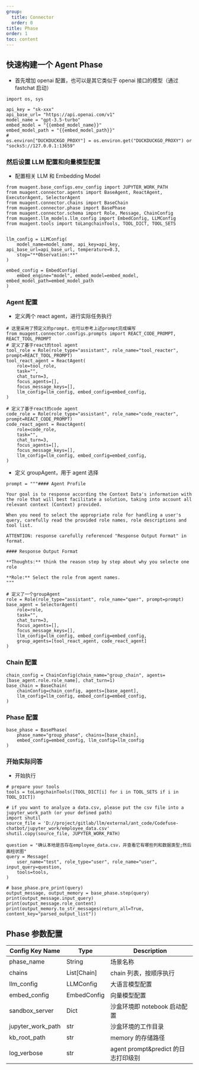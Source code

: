 ```yaml
---
group:
  title: Connector
  order: 0
title: Phase
order: 1
toc: content
---
```


## 快速构建一个 Agent Phase

- 首先增加 openai 配置，也可以是其它类似于 openai 接口的模型（通过 fastchat 启动）

```
import os, sys

api_key = "sk-xxx"
api_base_url= "https://api.openai.com/v1"
model_name = "gpt-3.5-turbo"
embed_model = "{{embed_model_name}}"
embed_model_path = "{{embed_model_path}}"
#
os.environ["DUCKDUCKGO_PROXY"] = os.environ.get("DUCKDUCKGO_PROXY") or "socks5://127.0.0.1:13659"
```

### 然后设置 LLM 配置和向量模型配置

- 配置相关 LLM 和 Embedding Model

```
from muagent.base_configs.env_config import JUPYTER_WORK_PATH
from muagent.connector.agents import BaseAgent, ReactAgent, ExecutorAgent, SelectorAgent
from muagent.connector.chains import BaseChain
from muagent.connector.phase import BasePhase
from muagent.connector.schema import Role, Message, ChainConfig
from muagent.llm_models.llm_config import EmbedConfig, LLMConfig
from muagent.tools import toLangchainTools, TOOL_DICT, TOOL_SETS


llm_config = LLMConfig(
    model_name=model_name, api_key=api_key,  api_base_url=api_base_url, temperature=0.3,
    stop="**Observation:**"
)

embed_config = EmbedConfig(
    embed_engine="model", embed_model=embed_model, embed_model_path=embed_model_path
)
```

### Agent 配置

- 定义两个 react agent，进行实际任务执行

```
# 这里采用了预定义的prompt，也可以参考上述prompt完成编写
from muagent.connector.configs.prompts import REACT_CODE_PROMPT, REACT_TOOL_PROMPT
# 定义了基于react的tool agent
tool_role = Role(role_type="assistant", role_name="tool_reacter", prompt=REACT_TOOL_PROMPT)
tool_react_agent = ReactAgent(
    role=tool_role,
    task="",
    chat_turn=3,
    focus_agents=[],
    focus_message_keys=[],
    llm_config=llm_config, embed_config=embed_config,
)

# 定义了基于react的code agent
code_role = Role(role_type="assistant", role_name="code_reacter", prompt=REACT_CODE_PROMPT)
code_react_agent = ReactAgent(
    role=code_role,
    task="",
    chat_turn=3,
    focus_agents=[],
    focus_message_keys=[],
    llm_config=llm_config, embed_config=embed_config,
)

```

- 定义 groupAgent，用于 agent 选择

```
prompt = """#### Agent Profile

Your goal is to response according the Context Data's information with the role that will best facilitate a solution, taking into account all relevant context (Context) provided.

When you need to select the appropriate role for handling a user's query, carefully read the provided role names, role descriptions and tool list.

ATTENTION: response carefully referenced "Response Output Format" in format.

#### Response Output Format

**Thoughts:** think the reason step by step about why you selecte one role

**Role:** Select the role from agent names.
"""

# 定义了一个groupAgent
role = Role(role_type="assistant", role_name="qaer", prompt=prompt)
base_agent = SelectorAgent(
    role=role,
    task="",
    chat_turn=3,
    focus_agents=[],
    focus_message_keys=[],
    llm_config=llm_config, embed_config=embed_config,
    group_agents=[tool_react_agent, code_react_agent]
)
```

### Chain 配置

```
chain_config = ChainConfig(chain_name="group_chain", agents=[base_agent.role.role_name], chat_turn=1)
base_chain = BaseChain(
    chainConfig=chain_config, agents=[base_agent],
    llm_config=llm_config, embed_config=embed_config,
)

```

### Phase 配置

```
base_phase = BasePhase(
    phase_name="group_phase", chains=[base_chain],
    embed_config=embed_config, llm_config=llm_config
)
```

### 开始实际问答

- 开始执行

```
# prepare your tools
tools = toLangchainTools([TOOL_DICT[i] for i in TOOL_SETS if i in TOOL_DICT])

# if you want to analyze a data.csv, please put the csv file into a jupyter_work_path (or your defined path)
import shutil
source_file = 'D://project/gitlab/llm/external/ant_code/Codefuse-chatbot/jupyter_work/employee_data.csv'
shutil.copy(source_file, JUPYTER_WORK_PATH)

question = "确认本地是否存在employee_data.csv，并查看它有哪些列和数据类型;然后画柱状图"
query = Message(
    user_name="test", role_type="user", role_name="user", input_query=question,
    tools=tools,
)

# base_phase.pre_print(query)
output_message, output_memory = base_phase.step(query)
print(output_message.input_query)
print(output_message.role_content)
print(output_memory.to_str_messages(return_all=True, content_key="parsed_output_list"))
```

## Phase 参数配置

| Config Key Name   | Type        | Description                         |
| ----------------- | ----------- | ----------------------------------- |
| phase_name        | String      | 场景名称                            |
| chains            | List[Chain] | chain 列表，按顺序执行              |
| llm_config        | LLMConfig   | 大语言模型配置                      |
| embed_config      | EmbedConfig | 向量模型配置                        |
| sandbox_server    | Dict        | 沙盒环境即 notebook 启动配置        |
| jupyter_work_path | str         | 沙盒环境的工作目录                  |
| kb_root_path      | str         | memory 的存储路径                   |
| log_verbose       | str         | agent prompt&predict 的日志打印级别 |
